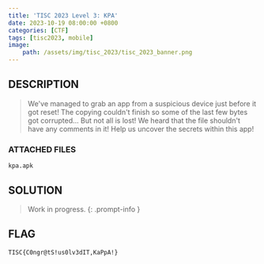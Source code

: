 ```yaml
---
title: 'TISC 2023 Level 3: KPA'
date: 2023-10-19 08:00:00 +0800
categories: [CTF]
tags: [tisc2023, mobile]
image:
    path: /assets/img/tisc_2023/tisc_2023_banner.png
---
```

## DESCRIPTION
>We've managed to grab an app from a suspicious device just before it got reset! The copying couldn't finish so some of the last few bytes got corrupted... But not all is lost! We heard that the file shouldn't have any comments in it! Help us uncover the secrets within this app!

### ATTACHED FILES
`kpa.apk`

## SOLUTION

> Work in progress.
{: .prompt-info }

## FLAG
`TISC{C0ngr@tS!us0lv3dIT,KaPpA!}`